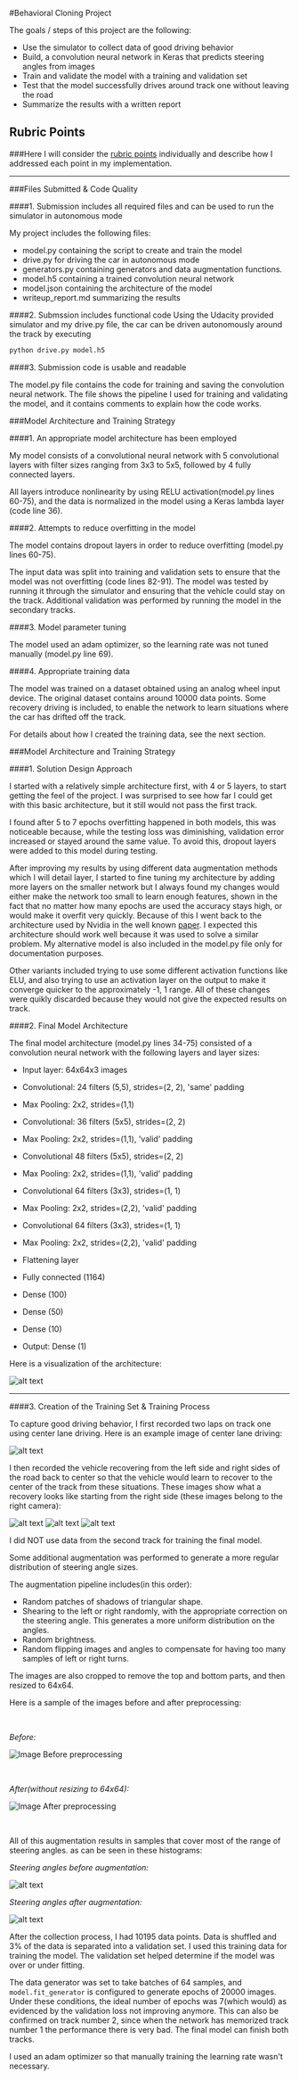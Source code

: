 
#Behavioral Cloning Project

The goals / steps of this project are the following:
* Use the simulator to collect data of good driving behavior
* Build, a convolution neural network in Keras that predicts steering angles from images
* Train and validate the model with a training and validation set
* Test that the model successfully drives around track one without leaving the road
* Summarize the results with a written report


[//]: # (Image References)

[image1]: ./img/model.png "Model Visualization"
[image2]: ./img/center.jpg "Grayscaling"
[image3]: ./img/recover_1.jpg "Recovery Image"
[image4]: ./img/recover_2.jpg "Recovery Image"
[image5]: ./img/recover_3.jpg "Recovery Image"
[image6]: ./img/normal.png "Normal Image"
[image7]: ./img/augmented.png "Augmented Image"
[image8]: ./img/histogram_before.png "Histogram before augmentation"
[image9]: ./img/histogram_after.png "Histogram after augmentation"

## Rubric Points
###Here I will consider the [rubric points](https://review.udacity.com/#!/rubrics/432/view) individually and describe how I addressed each point in my implementation.  

---
###Files Submitted & Code Quality

####1. Submission includes all required files and can be used to run the simulator in autonomous mode

My project includes the following files:
* model.py containing the script to create and train the model
* drive.py for driving the car in autonomous mode
* generators.py containing generators and data augmentation functions.
* model.h5 containing a trained convolution neural network 
* model.json containing the architecture of the model
* writeup_report.md summarizing the results

####2. Submssion includes functional code
Using the Udacity provided simulator and my drive.py file, the car can be driven autonomously around the track by executing 
```sh
python drive.py model.h5
```

####3. Submission code is usable and readable

The model.py file contains the code for training and saving the convolution neural network. 
The file shows the pipeline I used for training and validating the model, and it contains comments to explain how the code works.

###Model Architecture and Training Strategy

####1. An appropriate model architecture has been employed

My model consists of a convolutional neural network with 5 convolutional layers with filter sizes ranging from 3x3 to 5x5, followed by 4 fully connected layers.

All layers introduce nonlinearity by using RELU activation(model.py lines 60-75), and the data is normalized in the model using a Keras lambda layer (code line 36). 

####2. Attempts to reduce overfitting in the model

The model contains dropout layers in order to reduce overfitting (model.py lines 60-75). 

The input data was split into training and validation  sets to ensure that the model was not overfitting (code lines 82-91).
The model was tested by running it through the simulator and ensuring that the vehicle could stay on the track. Additional validation was performed by running the model in the secondary tracks.

####3. Model parameter tuning

The model used an adam optimizer, so the learning rate was not tuned manually (model.py line 69).

####4. Appropriate training data

The model was trained on a dataset obtained using an analog wheel input device. The original dataset contains around 10000 
data points. Some recovery driving is included, to enable the network to learn situations where the car has drifted off the track.

For details about how I created the training data, see the next section. 

###Model Architecture and Training Strategy

####1. Solution Design Approach

I started with a relatively simple architecture first, with 4 or 5 layers, to start getting the feel of the project. 
I was surprised to see how far I could get with this basic architecture, but it still would not pass the first track.

I found after 5 to 7 epochs overfitting happened in both models, this was noticeable because, while the testing loss was diminishing, validation 
error increased or stayed around the same value. To avoid this, dropout layers were added to this model during testing.

After improving my results by using different data augmentation methods which I will detail layer, I started to fine tuning my architecture
by adding more layers on the smaller network but I always found my changes would either make the network too small to learn enough features, shown in the fact that no matter how many epochs are used the accuracy stays high,
or would make it overfit very quickly. Because of this I went back to the architecture used by Nvidia in the well known  [paper](http://images.nvidia.com/content/tegra/automotive/images/2016/solutions/pdf/end-to-end-dl-using-px.pdf). I expected this architecture should work well because it was used to solve a similar problem. My alternative model is also included in the model.py file only for documentation purposes.

Other variants included trying to use some different activation functions like ELU, and also trying to use an activation layer on the output 
to make it converge quicker to the approximately -1, 1 range. All of these changes were quikly discarded because they would not give the expected results on track. 

####2. Final Model Architecture

The final model architecture (model.py lines 34-75) consisted of a convolution neural network with the following layers and layer sizes:

- Input layer: 64x64x3 images
- Convolutional: 24 filters (5,5), strides=(2, 2), 'same' padding
- Max Pooling: 2x2, strides=(1,1)

- Convolutional: 36 filters (5x5), strides=(2, 2)
- Max Pooling: 2x2, strides=(1,1), 'valid' padding

- Convolutional 48 filters (5x5), strides=(2, 2)
- Max Pooling: 2x2, strides=(1,1), 'valid' padding

- Convolutional 64 filters (3x3), strides=(1, 1)
- Max Pooling: 2x2, strides=(2,2), 'valid' padding

- Convolutional 64 filters (3x3), strides=(1, 1)
- Max Pooling: 2x2, strides=(2,2), 'valid' padding

- Flattening layer
- Fully connected (1164)
- Dense (100)
- Dense (50)
- Dense (10)
- Output: Dense (1)

Here is a visualization of the architecture:

![alt text][image1]

____________________________________________________________________________________________________


####3. Creation of the Training Set & Training Process

To capture good driving behavior, I first recorded two laps on track one using center lane driving. Here is an example image of center lane driving:

![alt text][image2]

I then recorded the vehicle recovering from the left side and right sides of the road back to center so that the vehicle would learn to 
recover to the center of the track from these situations. These images show what a recovery looks like starting from the right side
(these images belong to the right camera):

![alt text][image3]
![alt text][image4]
![alt text][image5]

I did NOT use data from the second track for training the final model.

Some additional augmentation was performed to generate a more regular distribution of steering angle sizes.

The augmentation pipeline includes(in this order):
- Random patches of shadows of triangular shape.
- Shearing to the left or right randomly, with the appropriate correction on the steering angle. This generates a more uniform distribution on the angles.
- Random brightness.
- Random flipping images and angles to compensate for having too many samples of left or right turns.

The images are also cropped to remove the top and bottom parts, and then resized to 64x64.

Here is a sample of the images before and after preprocessing:

</br>

*Before:*

![Image Before preprocessing][image6]   
 
 
</br>

 
  
*After(without resizing to 64x64):*

![Image After preprocessing][image7]

</br>

All of this augmentation results in samples that cover most of the range of steering angles.
as can be seen in these histograms:

*Steering angles before augmentation:*

![alt text][image8]

*Steering angles after augmentation:*

![alt text][image9]

After the collection process, I had 10195 data points. Data is shuffled and 3% of the data is separated into a validation set. 
I used this training data for training the model. The validation set helped determine if the model was over or under fitting.

The data generator was set to take batches of 64 samples, and `model.fit_generator` is configured to generate epochs of 20000 images.
Under these conditions, the ideal number of epochs was 7(which would) as evidenced by the validation loss not improving anymore.
This can also be confirmed on track number 2, since when the network has memorized track number 1 the performance there is
very bad. The final model can finish both tracks.

I used an adam optimizer so that manually training the learning rate wasn't necessary.
